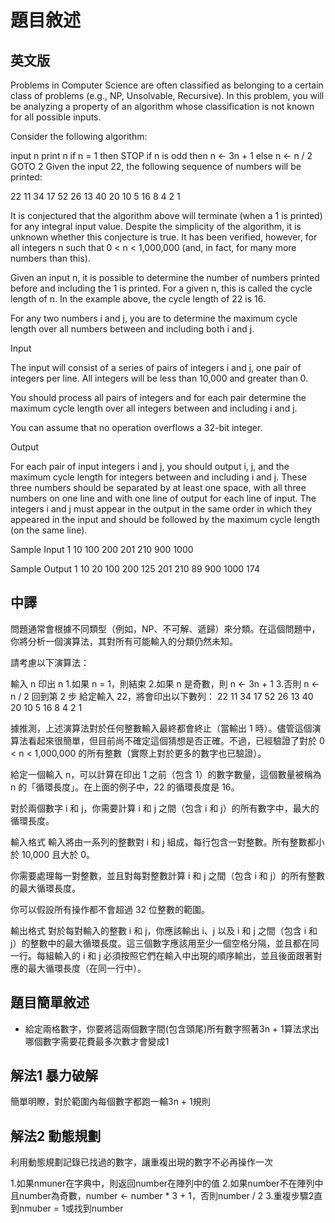 # 題目敘述
## 英文版
Problems in Computer Science are often classified as belonging to a certain class of problems (e.g., NP, Unsolvable, Recursive). In this problem, you will be analyzing a property of an algorithm whose classification is not known for all possible inputs.

Consider the following algorithm:

input n
print n
if n = 1 then STOP
if n is odd then n ← 3n + 1
else n ← n / 2
GOTO 2
Given the input 22, the following sequence of numbers will be printed:

22 11 34 17 52 26 13 40 20 10 5 16 8 4 2 1

It is conjectured that the algorithm above will terminate (when a 1 is printed) for any integral input value. Despite the simplicity of the algorithm, it is unknown whether this conjecture is true. It has been verified, however, for all integers n such that 0 < n < 1,000,000 (and, in fact, for many more numbers than this).

Given an input n, it is possible to determine the number of numbers printed before and including the 1 is printed. For a given n, this is called the cycle length of n. In the example above, the cycle length of 22 is 16.

For any two numbers i and j, you are to determine the maximum cycle length over all numbers between and including both i and j.

Input

The input will consist of a series of pairs of integers i and j, one pair of integers per line. All integers will be less than 10,000 and greater than 0.

You should process all pairs of integers and for each pair determine the maximum cycle length over all integers between and including i and j.

You can assume that no operation overflows a 32-bit integer.

Output

For each pair of input integers i and j, you should output i, j, and the maximum cycle length for integers between and including i and j. These three numbers should be separated by at least one space, with all three numbers on one line and with one line of output for each line of input. The integers i and j must appear in the output in the same order in which they appeared in the input and should be followed by the maximum cycle length (on the same line).

Sample Input
1 10
100 200
201 210
900 1000

Sample Output
1 10 20
100 200 125
201 210 89
900 1000 174

## 中譯
問題通常會根據不同類型（例如，NP、不可解、遞歸）來分類。在這個問題中，你將分析一個演算法，其對所有可能輸入的分類仍然未知。

請考慮以下演算法：

輸入 n
印出 n
1.如果 n = 1，則結束
2.如果 n 是奇數，則 n ← 3n + 1
3.否則 n ← n / 2
回到第 2 步
給定輸入 22，將會印出以下數列： 22 11 34 17 52 26 13 40 20 10 5 16 8 4 2 1

據推測，上述演算法對於任何整數輸入最終都會終止（當輸出 1 時）。儘管這個演算法看起來很簡單，但目前尚不確定這個猜想是否正確。不過，已經驗證了對於 0 < n < 1,000,000 的所有整數（實際上對於更多的數字也已驗證）。

給定一個輸入 n，可以計算在印出 1 之前（包含 1）的數字數量，這個數量被稱為 n 的「循環長度」。在上面的例子中，22 的循環長度是 16。

對於兩個數字 i 和 j，你需要計算 i 和 j 之間（包含 i 和 j）的所有數字中，最大的循環長度。

輸入格式
輸入將由一系列的整數對 i 和 j 組成，每行包含一對整數。所有整數都小於 10,000 且大於 0。

你需要處理每一對整數，並且對每對整數計算 i 和 j 之間（包含 i 和 j）的所有整數的最大循環長度。

你可以假設所有操作都不會超過 32 位整數的範圍。

輸出格式
對於每對輸入的整數 i 和 j，你應該輸出 i、j 以及 i 和 j 之間（包含 i 和 j）的整數中的最大循環長度。這三個數字應該用至少一個空格分隔，並且都在同一行。每組輸入的 i 和 j 必須按照它們在輸入中出現的順序輸出，並且後面跟著對應的最大循環長度（在同一行中）。

## 題目簡單敘述
- 給定兩格數字，你要將這兩個數字間(包含頭尾)所有數字照著3n + 1算法求出哪個數字需要花費最多次數才會變成1

## 解法1 暴力破解
簡單明瞭，對於範圍內每個數字都跑一輪3n + 1規則

## 解法2 動態規劃
利用動態規劃記錄已找過的數字，讓重複出現的數字不必再操作一次

1.如果nmuner在字典中，則返回number在陣列中的值
2.如果number不在陣列中且number為奇數，number ← number * 3 + 1，否則number / 2
3.重複步驟2直到nmuber = 1或找到number